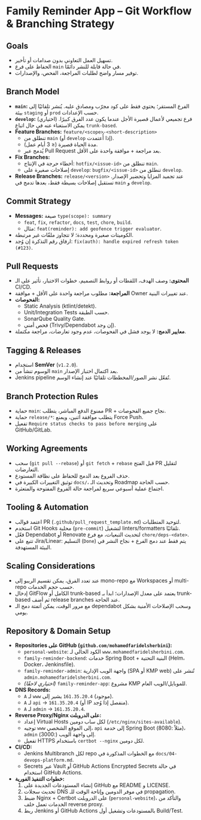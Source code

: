 # Family Reminder App – Git Workflow & Branching Strategy

## Goals
- تسهيل العمل التعاوني بدون صدامات أو تأخير.
- الحفاظ على فرع `main` في حالة قابلة للنشر دائمًا.
- توفير مسار واضح لطلبات المراجعة، الفحص، والإصدارات.

## Branch Model
- **`main`:** الفرع المستقر؛ يحتوي فقط على كود مجرّب ومصادق عليه. يُنشر تلقائيًا إلى بيئة `staging` أو `prod` حسب الإعدادات.
- **`develop`:** (اختياري) فرع تجميعي لأعمال قصيرة الأجل عندما يكون عدد الفرق كبيرًا. يمكن الاستغناء عنه في حال اتباع `trunk-based`.
- **Feature Branches:** `feature/<scope>-<short-description>`
  - تنطلق من `main` (أو `develop` إذا أُعتمدت).
  - مدة الحياة قصيرة (≤ 3 أيام عمل).
  - يُدمج عبر Pull Request بعد مراجعة + موافقة واحدة على الأقل.
- **Fix Branches:** 
  - أخطاء حرجة في الإنتاج: `hotfix/<issue-id>` تنطلق من `main`.
  - إصلاحات صغيرة على `develop`: `bugfix/<issue-id>` تنطلق من `develop`.
- **Release Branches:** `release/<version>` عند تجميد المزايا وتحضير الإصدار. تستقبل إصلاحات بسيطة فقط، بعدها تدمج في `main` و `develop`.

## Commit Strategy
- **Messages:** صيغة `type(scope): summary`
  - `feat`, `fix`, `refactor`, `docs`, `test`, `chore`, `build`.
  - مثال: `feat(reminder): add geofence trigger evaluator`.
- الكوميتات صغيرة ومحددة؛ لا تتجاوز ملفّات غير مرتبطة.
- ارفاق رقم التذكرة إن وُجد: `fix(auth): handle expired refresh token (#123)`.

## Pull Requests
- **المحتوى:** وصف الهدف، اللقطات أو روابط التصميم، خطوات الاختبار، تأثير على الـ CI/CD.
- **المراجعة:** مطلوب مراجعة واحدة على الأقل + موافقة Owner عند تغييرات البنية.
- **الفحوصات:** 
  - Static Analysis (ktlint/detekt).
  - Unit/Integration Tests حسب الطبقة.
  - SonarQube Quality Gate.
  - فحص أمني (Trivy/Dependabot إن وجد).
- **معايير الدمج:** لا يوجد فشل في الفحوصات، عدم وجود تعارضات، مراجعة مكتملة.

## Tagging & Releases
- استخدام **SemVer** (`v1.2.0`).
- الوسوم تنشأ من `main` بعد اكتمال اختبار الإصدار.
- Jenkins pipeline تُفعّل نشر الصور/المخططات تلقائيًا عند إنشاء الوسم.

## Branch Protection Rules
- حماية `main`: ممنوع الدفع المباشر، يتطلب PR + نجاح جميع الفحوصات.
- حماية `release/*`: يتطلب موافقة اثنين، ويمنع Force Push.
- تفعيل `Require status checks to pass before merging` على GitHub/GitLab.

## Working Agreements
- سحب (`git pull --rebase`) أو `git fetch` + `rebase` قبل الفتح PR لتقليل التعارضات.
- حذف الفروع بعد الدمج للحفاظ على نظافة المستودع.
- توثيق التغييرات الكبيرة في `docs/`، وتحديث الـ Roadmap حسب الحاجة.
- اجتماع عملية أسبوعي سريع لمراجعة حالة الفروع المفتوحة والمتعثرة.

## Tooling & Automation
- اعتمد قوالب PR (`.github/pull_request_template.md`) لتوحيد المتطلبات.
- استخدم Git Hooks محلية (`pre-commit`) لتشغيل linters/formatters تلقائيًا.
- فعّل Dependabot أو Renovate لتحديث التبعيات، مع فرع `chore/deps-<date>`.
- تتبع على Jira/Linear: التسليم (`Done`) يتم فقط عند دمج الفرع + نجاح النشر في البيئة المستهدفة.

## Scaling Considerations
- عند تعدد الفرق، يمكن تقسيم الريبو إلى mono-repo مع Workspaces أو multi-repo حسب حجم الخدمات.
- إدخال GitFlow الكامل أو trunk-based يعتمد على معدل الإصدارات؛ ابدأ بـ trunk-based ثم أضف release branches عند الحاجة.
- مع مرور الوقت، يمكن أتمتة دمج الـ dependabot وسحب الإصلاحات الأمنية بشكل يومي.

## Repository & Domain Setup
- **Repositories على GitHub (`github.com/mohamedfaridelsherbini`):**
  - `personal-website`: الكود الحالي لـ `www.mohamedfaridelsherbini.com`.
  - `family-reminder-backend`: خدمات Spring Boot + البنية التحتية (Helm، Docker، Jenkinsfile).
  - `family-reminder-admin`: واجهة الويب الإدارية (SPA أو KMP web) تُنشر على `admin.mohamedfaridelsherbini.com`.
  - *(اختياري لاحقًا)* `family-reminder-app`: مشروع KMP للموبايل/الويب العام.
- **DNS Records:**
  - `A` لـ `www` يشير إلى ‎`161.35.20.4`‎ (موجود).
  - `A` لـ `api` → ‎`161.35.20.4`‎ (أو IP منفصل إذا وُجد).
  - `A` لـ `admin` → ‎`161.35.20.4`‎.
- **Reverse Proxy/Nginx على الدروبلت:**
  - إعداد Virtual Hosts لكل ساب دومين (`/etc/nginx/sites-available`).
  - توجيه `www` إلى الموقع الشخصي، `api` إلى خدمة Spring Boot (مثلاً :8080)، `admin` إلى واجهة الويب (:3000).
  - تفعيل HTTPS باستخدام `certbot --nginx` لكل دومين.
- **CI/CD:**
  - Jenkins Multibranch لكل repo مع الخطوات المذكورة في `docs/04-devops-platform.md`.
  - Secrets عبر Vault أو GitHub Actions Encrypted Secrets في حالة استخدام GitHub Actions.
- **خطوات التنفيذ الفورية:**
  1. إنشاء المستودعات الجديدة على GitHub مع README و LICENSE.
  2. تحديث سجلات DNS في موفر الدومين وإتاحة الوقت للـ propagation.
  3. ضبط Nginx + Certbot على الدروبلت (`personal-website`)، والتأكد من الخدمات تعمل خلف reverse proxy.
  4. ربط Jenkins أو GitHub Actions بالمستودعات وتشغيل أول Build/Test.
